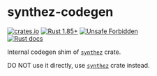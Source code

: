 synthez-codegen
===============

[![crates.io](https://img.shields.io/crates/v/synthez-codegen.svg "crates.io")](https://crates.io/crates/synthez-codegen)
[![Rust 1.85+](https://img.shields.io/badge/rustc-1.85+-lightgray.svg "Rust 1.85+")](https://blog.rust-lang.org/2025/02/20/Rust-1.85.0.html)
[![Unsafe Forbidden](https://img.shields.io/badge/unsafe-forbidden-success.svg "Unsafe forbidden")](https://github.com/rust-secure-code/safety-dance)\
[![Rust docs](https://docs.rs/synthez-codegen/badge.svg "Rust docs")](https://docs.rs/synthez-codegen)

Internal codegen shim of [`synthez`] crate. 

DO NOT use it directly, use [`synthez`] crate instead.




[`synthez`]: https://docs.rs/synthez
